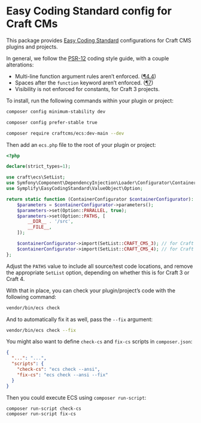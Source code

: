 # Easy Coding Standard config for Craft CMs

This package provides [Easy Coding Standard](https://github.com/symplify/easy-coding-standard) configurations for Craft CMS plugins and projects.

In general, we follow the [PSR-12](https://www.php-fig.org/psr/psr-12/) coding style guide, with a couple alterations:

- Multi-line function argument rules aren’t enforced. ([¶4.4](https://www.php-fig.org/psr/psr-12/#44-methods-and-functions))
- Spaces after the `function` keyword aren’t enforced. ([¶7](https://www.php-fig.org/psr/psr-12/#7-closures))
- Visibility is not enforced for constants, for Craft 3 projects.

To install, run the following commands within your plugin or project:

```sh
composer config minimum-stability dev
```

```sh
composer config prefer-stable true
```

```sh
composer require craftcms/ecs:dev-main --dev
```

Then add an `ecs.php` file to the root of your plugin or project:

```php
<?php

declare(strict_types=1);

use craft\ecs\SetList;
use Symfony\Component\DependencyInjection\Loader\Configurator\ContainerConfigurator;
use Symplify\EasyCodingStandard\ValueObject\Option;

return static function (ContainerConfigurator $containerConfigurator): void {
    $parameters = $containerConfigurator->parameters();
    $parameters->set(Option::PARALLEL, true);
    $parameters->set(Option::PATHS, [
        __DIR__ . '/src',
        __FILE__,
    ]);

    $containerConfigurator->import(SetList::CRAFT_CMS_3); // for Craft 3 projects
    $containerConfigurator->import(SetList::CRAFT_CMS_4); // for Craft 4 projects
};
```

Adjust the `PATHS` value to include all source/test code locations, and remove the appropriate `SetList` option,
depending on whether this is for Craft 3 or Craft 4.

With that in place, you can check your plugin/project’s code with the following command:

```sh
vendor/bin/ecs check
```

And to automatically fix it as well, pass the `--fix` argument:

```sh
vendor/bin/ecs check --fix
```

You might also want to define `check-cs` and `fix-cs` scripts in `composer.json`:

```json
{
  "...": "...",
  "scripts": {
    "check-cs": "ecs check --ansi",
    "fix-cs": "ecs check --ansi --fix"
  }
}
```

Then you could execute ECS using `composer run-script`:

```sh
composer run-script check-cs
composer run-script fix-cs
```
